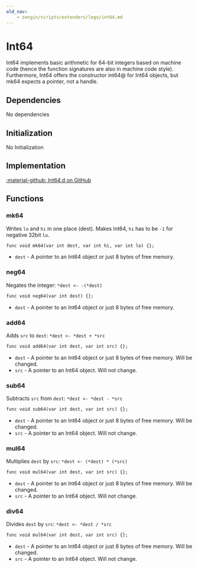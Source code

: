 ```yaml
---
old_nav:
    - zengin/scripts/extenders/lego/int64.md
---
```

# Int64
Int64 implements basic arithmetic for 64-bit integers based on machine code (hence the function signatures are also in machine code style). Furthermore, Int64 offers the constructor int64@ for Int64 objects, but mk64 expects a pointer, not a handle.

## Dependencies
No dependencies

## Initialization
No Initialization

## Implementation
[:material-github: Int64.d on GitHub](https://github.com/Lehona/LeGo/blob/dev/Int64.d)

## Functions

### mk64
Writes `lo` and `hi` in one place (dest). Makes Int64, `hi` has to be `-1` for negative 32bit `lo`.
```dae
func void mk64(var int dest, var int hi, var int lo) {};
```

- `dest` - A pointer to an Int64 object or just 8 bytes of free memory.

### neg64
Negates the integer: `*dest <- -(*dest)`
```dae
func void neg64(var int dest) {};
```

- `dest` - A pointer to an Int64 object or just 8 bytes of free memory.

### add64
Adds `src` to `dest`: `*dest <- *dest + *src`
```dae
func void add64(var int dest, var int src) {};
```

- `dest` - A pointer to an Int64 object or just 8 bytes of free memory. Will be changed.
- `src` - A pointer to an Int64 object. Will not change.

### sub64
Subtracts `src` from `dest`: `*dest <- *dest - *src`
```dae
func void sub64(var int dest, var int src) {};
```

- `dest` - A pointer to an Int64 object or just 8 bytes of free memory. Will be changed.
- `src` - A pointer to an Int64 object. Will not change.

### mul64
Multiplies `dest` by `src`: `*dest <- (*dest) * (*src)`
```dae
func void mul64(var int dest, var int src) {};
```

- `dest` - A pointer to an Int64 object or just 8 bytes of free memory. Will be changed.
- `src` - A pointer to an Int64 object. Will not change.

### div64
Divides `dest` by `src`: `*dest <- *dest / *src`
```dae
func void mul64(var int dest, var int src) {};
```

- `dest` - A pointer to an Int64 object or just 8 bytes of free memory. Will be changed.
- `src` - A pointer to an Int64 object. Will not change.
